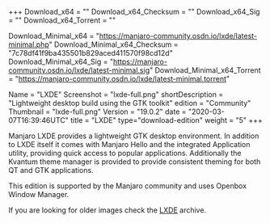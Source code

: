 +++
Download_x64 = ""
Download_x64_Checksum = ""
Download_x64_Sig = ""
Download_x64_Torrent = ""

Download_Minimal_x64 = "https://manjaro-community.osdn.io/lxde/latest-minimal.php"
Download_Minimal_x64_Checksum = "7c78df41f9ba435501b829aced411570f98cd12d"
Download_Minimal_x64_Sig = "https://manjaro-community.osdn.io/lxde/latest-minimal.sig"
Download_Minimal_x64_Torrent = "https://manjaro-community.osdn.io/lxde/latest-minimal.torrent"

Name = "LXDE"
Screenshot = "lxde-full.png"
shortDescription = "Lightweight desktop build using the GTK toolkit"
edition = "Community"
Thumbnail = "lxde-full.png"
Version = "19.0.2"
date = "2020-03-07T16:39:46UTC"
title = "LXDE"
type="download-edition"
weight = "5"
+++

Manjaro LXDE provides a lightweight GTK desktop environment. In addition to LXDE itself it comes with Manjaro Hello and the integrated Application utility, providing quick access to popular applications. Additionally the Kvantum theme manager is provided to provide consistent theming for both QT and GTK applications.

This edition is supported by the Manjaro community and uses Openbox Window Manager.

If you are looking for older images check the [LXDE](https://osdn.net/projects/manjaro-archive/storage/lxde/) archive.
